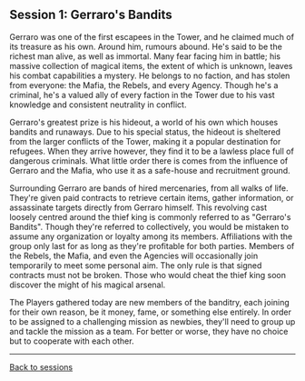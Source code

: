 ## Session 1: Gerraro's Bandits

Gerraro was one of the first escapees in the Tower, and he claimed much of its treasure as his own. Around him, rumours abound. He's said to be the richest man alive, as well as immortal. Many fear facing him in battle; his massive collection of magical items, the extent of which is unknown, leaves his combat capabilities a mystery. He belongs to no faction, and has stolen from everyone: the Mafia, the Rebels, and every Agency. Though he's a criminal, he's a valued ally of every faction in the Tower due to his vast knowledge and consistent neutrality in conflict.

Gerraro's greatest prize is his hideout, a world of his own which houses bandits and runaways. Due to his special status, the hideout is sheltered from the larger conflicts of the Tower, making it a popular destination for refugees. When they arrive however, they find it to be a lawless place full of dangerous criminals. What little order there is comes from the influence of Gerraro and the Mafia, who use it as a safe-house and recruitment ground.

Surrounding Gerraro are bands of hired mercenaries, from all walks of life. They're given paid contracts to retrieve certain items, gather information, or assassinate targets directly from Gerraro himself. This revolving cast loosely centred around the thief king is commonly referred to as "Gerraro's Bandits". Though they're referred to collectively, you would be mistaken to assume any organization or loyalty among its members. Affiliations with the group only last for as long as they're profitable for both parties. Members of the Rebels, the Mafia, and even the Agencies will occasionally join temporarily to meet some personal aim. The only rule is that signed contracts must not be broken. Those who would cheat the thief king soon discover the might of his magical arsenal.

The Players gathered today are new members of the banditry, each joining for their own reason, be it money, fame, or something else entirely. In order to be assigned to a challenging mission as newbies, they'll need to group up and tackle the mission as a team. For better or worse, they have no choice but to cooperate with each other.

---

[Back to sessions](https://github.com/elliottomlinson/rpcg/blob/master/docs/campaign/sessions/README.md)
